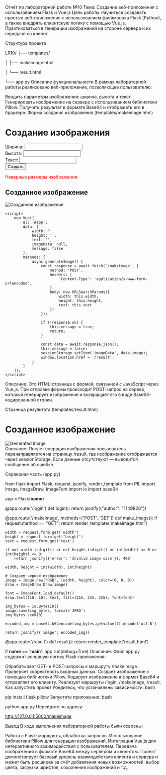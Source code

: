 Отчёт по лабораторной работе №10
Тема: Создание веб-приложения с использованием Flask и Vue.js
Цель работы
Научиться создавать простые веб-приложения с использованием фреймворка Flask (Python), а также внедрять клиентскую логику с помощью Vue.js. Практиковаться в генерации изображений на стороне сервера и их передаче на клиент.

Структура проекта

LR10/
├── templates/

│   ├── makeimage.html

│   └── result.html

└── app.py
Описание функциональности
В рамках лабораторной работы реализовано веб-приложение, позволяющее пользователю:

Вводить параметры изображения: ширина, высота и текст.
Генерировать изображение на сервере с использованием библиотеки Pillow.
Получать результат в формате Base64 и отображать его в браузере.
Форма создания изображения (templates/makeimage.html)

<!DOCTYPE html>
<html lang="en">
<head>
    <meta charset="UTF-8">
    <title>Создание изображения</title>
    <script src="https://cdn.jsdelivr.net/npm/vue@2"></script> 
</head>
<body>
    <div id="app">
        <h1>Создание изображения</h1>
        <form @submit.prevent="generateImage">
            <label for="width">Ширина:</label>
            <input type="text" v-model="width" id="width" required>
            <br>
            <label for="height">Высота:</label>
            <input type="text" v-model="height" id="height" required>
            <br>
            <label for="text">Текст:</label>
            <input type="text" v-model="text" id="text" required>
            <br>
            <input type="submit" value="Создать">
        </form>
        <p v-if="message" style="color: red;">Неверные размеры изображения</p>
        <div v-if="imageData">
            <h2>Созданное изображение</h2>
            <img :src="imageData" alt="Созданное изображение">
        </div>
    </div>

    <script>
        new Vue({
            el: '#app',
            data: {
                width: '',
                height: '',
                text: '',
                imageData: null,
                message: false
            },
            methods: {
                async generateImage() {
                    const response = await fetch('/makeimage', {
                        method: 'POST',
                        headers: {
                            'Content-Type': 'application/x-www-form-urlencoded',
                        },
                        body: new URLSearchParams({
                            width: this.width,
                            height: this.height,
                            text: this.text
                        })
                    });

                    if (!response.ok) {
                        this.message = true;
                        return;
                    }

                    const data = await response.json();
                    this.message = false;
                    sessionStorage.setItem('imageData', data.image);
                    window.location.href = '/result';
                }
            }
        });
    </script>
</body>
</html>
Описание:
Это HTML-страница с формой, связанной с JavaScript через Vue.js. При отправке формы происходит POST-запрос на сервер, который генерирует изображение и возвращает его в виде Base64-кодированной строки.

Страница результата (templates/result.html)

<!DOCTYPE html>
<html lang="en">
<head>
    <meta charset="UTF-8">
    <title>Созданное изображение</title>
</head>
<body>
    <h1>Созданное изображение</h1>
    <img id="result-image" alt="Generated Image">
    <br>
    <script>
        document.addEventListener('DOMContentLoaded', () => {
            const data = sessionStorage.getItem('imageData');
            if (data) {
                document.getElementById('result-image').src = 'data:image/jpeg;base64,' + data;
            } else {
                document.body.innerHTML = '<p style="color: red;">Данные изображения не найдены. Пожалуйста, сначала создайте изображение.</p>';
            }
        });
    </script>
</body>
</html>
Описание:
После генерации изображения пользователь перенаправляется на страницу /result, где изображение отображается через sessionStorage. Если данные отсутствуют — выводится сообщение об ошибке.

Серверная часть (app.py)

from flask import Flask, request, jsonify, render_template
from PIL import Image, ImageDraw, ImageFont
import io
import base64

app = Flask(__name__)


@app.route('/login')
def login():
    return jsonify({"author": "1149806"})


@app.route('/makeimage', methods=['POST', 'GET'])
def make_image():
    if request.method == "GET":
        return render_template('makeimage.html')

    width = request.form.get('width')
    height = request.form.get('height')
    text = request.form.get('text')

    if not width.isdigit() or not height.isdigit() or int(width) <= 0 or int(height) <= 0:
        return jsonify({'error': 'Invalid image size'}), 400

    width, height = int(width), int(height)

    # Создаем черное изображение
    image = Image.new('RGB', (width, height), color=(0, 0, 0))
    draw = ImageDraw.Draw(image)

    font = ImageFont.load_default()
    draw.text((10, 10), text, fill=(255, 255, 255), font=font)

    img_bytes = io.BytesIO()
    image.save(img_bytes, format='JPEG')
    img_bytes.seek(0)

    encoded_img = base64.b64encode(img_bytes.getvalue()).decode('utf-8')

    return jsonify({'image': encoded_img})


@app.route('/result')
def result():
    return render_template('result.html')


if __name__ == '__main__':
    app.run(debug=True)
Описание:
Файл app.py содержит основную логику Flask-приложения:

Обрабатывает GET- и POST-запросы к маршруту /makeimage.
Проверяет корректность входных данных.
Создает изображение с помощью библиотеки Pillow.
Кодирует изображение в формат Base64 и отправляет его клиенту.
Реализует маршруты /login, /makeimage, /result.
Как запустить проект
Убедитесь, что установлены зависимости:
bash



pip install flask pillow
Запустите приложение:
bash


python app.py
Перейдите по адресу:


http://127.0.0.1:5000/makeimage

Вывод
В ходе выполнения лабораторной работы были освоены:

Работа с Flask: маршруты, обработка запросов.
Использование библиотеки Pillow для генерации изображений.
Интеграция Vue.js для интерактивного взаимодействия с пользователем.
Передача изображений в формате Base64 между сервером и клиентом.
Проект демонстрирует базовый уровень взаимодействия клиента и сервера и может быть расширен за счёт добавления новых возможностей: выбор цвета, загрузки шрифтов, сохранения изображений и т.д.

